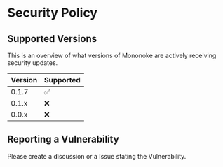 # Security Policy

## Supported Versions

This is an overview of what versions of Mononoke are actively receiving security updates.

| Version | Supported          |
| ------- | ------------------ |
| 0.1.7   | :white_check_mark: |
| 0.1.x   | :x:                |
| 0.0.x   | :x:                |

## Reporting a Vulnerability

Please create a discussion or a Issue stating the Vulnerability.
